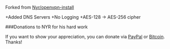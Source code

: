 Forked from [Nyr/openvpn-install](https://github.com/Nyr/openvpn-install)

+Added DNS Servers
+No Logging
+AES-128 -> AES-256 cipher

###Donations to NYR for his hard work

If you want to show your appreciation, you can donate via [PayPal](https://www.paypal.com/cgi-bin/webscr?cmd=_s-xclick&hosted_button_id=VBAYDL34Z7J6L) or [Bitcoin](https://www.coinbase.com/Nyr). Thanks!
